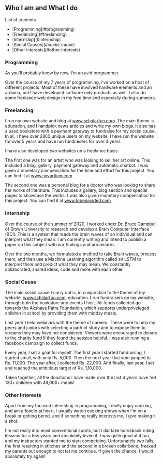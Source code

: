  ## Who I am and What I do
 
 List of contents
 <ul>
  <li>[Programming](#programming)</li>
  <li>[Freelancing](#freelancing)</li>
  <li>[Internship](#internship)</li>
  <li>[Social Causes](#social-cause)</li>
  <li>[Other Interests](#other-interests)</li>
 </ul>
 
### Programming
 As you'll probably know by now, I'm an avid programmer.
 
 Over the course of my 7 years of programming, i've worked on a host of different projects. Most of these have involved hardware elements and an arduino, but I have developed software only products as well. I also do some freelance web design in my free time and especially during summers.
 
### Freelancing
 I run my own website and blog at www.scholarfun.com. The main theme is education, and I handpick news articles and write my own blogs. It also has a used bookstore with a payment gateway to fundraise for my social cause. In all, I have over 2800 unique users on my website. I have run the website for over 5 years and have run fundraisers for over 4 years.
 
 I have also developed two websites on a freelance basis:
 
 The first one was for an artist who was looking to sell her art online. This included a blog, gallery, payment gateway and automatic chatbot. I was given a monetary compensation for the time and effort for this project. You can find it at www.novartium.com
 
 The second one was a personal blog for a doctor who was looking to share her works of literature. This includes a gallery, blog section and special pages to showcase the works. I was also given monetary compensation for this project. You can find it at www.tobedecided.com
 
### Internship
 Over the course of the summer of 2020, I worked under Dr. Bruce Campbell of Brown University to research and develop a Brain Computer Interface (BCI). This is a system that reads the brain waves of an individual and can interpret what they mean. I am currently writing and intend to publish a paper on this subject with our findings and procedures.
 
 Over the two months, we formulated a method to take Brain waves, process them, and then use a Machine Learning algorithm called an LSTM to interpret them and predict what they may mean. We constantly collaborated, shared ideas, code and more with each other.
 
### Social Cause
 The main social cause I carry out is, in conjunction to the theme of my website, www.scholarfun.com, education. I run fundraisers on my website, through both the bookstore and events I host. All funds collected go towards the Akshaya Patra Foundation, which supports underpriveleged children in school by providing them with midday meals.
 
 Last year I held webinars with the theme of careers. These were to help my peers and juniors with selecting a path of study and to expose them to streams they may have not considered. Viewers were encouraged to donate to the charity fund if they found the session helpful. I was also running a facebook campaign to collect funds.
 
 Every year, I set a goal for myself. The first year I started fundraising, I started small, with only Rs. 5,000. Then the next year that sum jumped to Rs. 11,000. The year after, I collected Rs. 22,000. And finally, last year, I set and reached the ambitious target of Rs. 1,10,000.
 
 Taken together, all the donations I have made over the last 4 years have fed 130+ children with 48,000+ meals!
 
 ### Other Interests
 
 Apart from my focused interesting in programming, I really enjoy cooking, and am a foodie at heart. I usually watch cooking shows when I'm on a break or getting bored, and if something really interests me, I give making it a shot.
 
 I'm not really into most conventional sports, but I did take horseback riding lessons for a few years and absolutely loved it. I was quite good at it too, and my instructors wanted me to start competeing. Unfortunately two falls, the first resulting in stitches and the second in a broken collarbone, freaked my parents out enough to not let me continue. If given the chance, I would absolutely try again!

